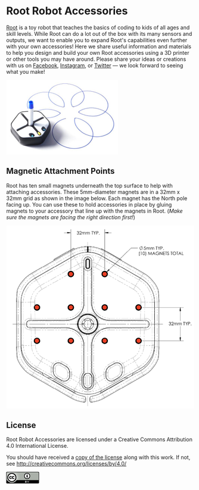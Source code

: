 # Root Robot Accessories

[Root](https://rootrobotics.com/) is a toy robot that teaches the basics of coding to kids of all ages and skill levels. While Root can do a lot out of the box with its many sensors and outputs, we want to enable you to expand Root's capabilities even further with your own accessories! Here we share useful information and materials to help you design and build your own Root accessories using a 3D printer or other tools you may have around. Please share your ideas or creations with us on [Facebook](https://www.facebook.com/codewithroot), [Instagram](https://www.instagram.com/codewithroot), or [Twitter](https://twitter.com/codewithroot) — we look forward to seeing what you make!

![Root Drawing](images/root-drawing.jpg)

## Magnetic Attachment Points

Root has ten small magnets underneath the top surface to help with attaching accessories. These 5mm-diameter magnets are in a 32mm x 32mm grid as shown in the image below. Each magnet has the North pole facing up. You can use these to hold accessories in place by gluing magnets to your accessory that line up with the magnets in Root. (*Make sure the magnets are facing the right direction first!*)

![Top Magnet Positions](images/root-top-magnets.png)

## License

Root Robot Accessories are licensed under a Creative Commons Attribution 4.0 International License.

You should have received a [copy of the license](LICENSE.txt) along with this work. If not, see <http://creativecommons.org/licenses/by/4.0/>

[![CCBY40](images/CCBY40-88x31.png)](http://creativecommons.org/licenses/by/4.0/)

